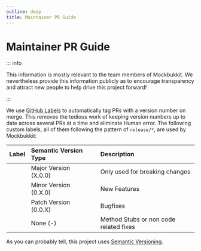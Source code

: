 ```yaml
---
outline: deep
title: Maintainer PR Guide
---
```


# Maintainer PR Guide

::: info

This information is mostly relevant to the team members of Mockbukkit.
We nevertheless provide this information publicly as to encourage transparency
and attract new people to help drive this project forward!

:::

We use [GitHub Labels](https://docs.github.com/en/issues/using-labels-and-milestones-to-track-work/managing-labels)
to automatically tag PRs with a version number on merge. This removes the tedious work of keeping version numbers up
to date across several PRs at a time and eliminate Human error. The following custom labels, all of them following the
pattern of `release/*`, are used by Mockbukkit:

| Label                                        | Semantic Version Type |     | Description                            |
| -------------------------------------------- | :-------------------- | :-- | :------------------------------------- |
| <Badge type="danger" text="release/major"/>  | Major Version (X.0.0) |     | Only used for breaking changes         |
| <Badge type="warning" text="release/minor"/> | Minor Version (0.X.0) |     | New Features                           |
| <Badge type="tip" text="release/patch"/>     | Patch Version (0.0.X) |     | Bugfixes                               |
| <Badge type="info" text="release/none"/>     | None (-)              |     | Method Stubs or non code related fixes |

As you can probably tell, this project uses [Semantic Versioning](https://semver.org/).
